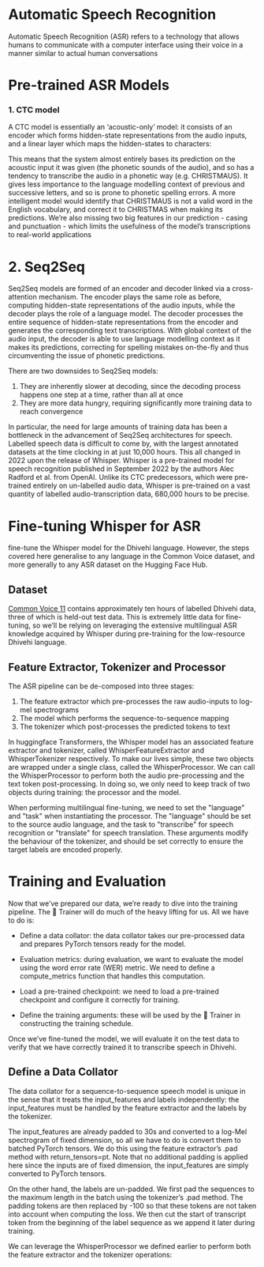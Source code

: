# Automatic Speech Recognition
 Automatic Speech Recognition (ASR) refers to a technology that allows humans to communicate with a computer interface using their voice in a manner similar to actual human conversations

# Pre-trained ASR Models
 ### 1. CTC model
  A CTC model is essentially an ‘acoustic-only’ model: it consists of an encoder which forms hidden-state representations from the audio inputs, and a linear layer which maps the hidden-states to characters:

  This means that the system almost entirely bases its prediction on the acoustic input it was given (the phonetic sounds of the audio), and so has a tendency to transcribe the audio in a phonetic way (e.g. CHRISTMAUS). It gives less importance to the language modelling context of previous and successive letters, and so is prone to phonetic spelling errors. A more intelligent model would identify that CHRISTMAUS is not a valid word in the English vocabulary, and correct it to CHRISTMAS when making its predictions. We’re also missing two big features in our prediction - casing and punctuation - which limits the usefulness of the model’s transcriptions to real-world applications
 # 2. Seq2Seq
Seq2Seq models are formed of an encoder and decoder linked via a cross-attention mechanism. The encoder plays the same role as before, computing hidden-state representations of the audio inputs, while the decoder plays the role of a language model. The decoder processes the entire sequence of hidden-state representations from the encoder and generates the corresponding text transcriptions. With global context of the audio input, the decoder is able to use language modelling context as it makes its predictions, correcting for spelling mistakes on-the-fly and thus circumventing the issue of phonetic predictions.

There are two downsides to Seq2Seq models:

1. They are inherently slower at decoding, since the decoding process happens one step at a time, rather than all at once
2. They are more data hungry, requiring significantly more training data to reach convergence

In particular, the need for large amounts of training data has been a bottleneck in the advancement of Seq2Seq architectures for speech. Labelled speech data is difficult to come by, with the largest annotated datasets at the time clocking in at just 10,000 hours. This all changed in 2022 upon the release of Whisper. Whisper is a pre-trained model for speech recognition published in September 2022 by the authors Alec Radford et al. from OpenAI. Unlike its CTC predecessors, which were pre-trained entirely on un-labelled audio data, Whisper is pre-trained on a vast quantity of labelled audio-transcription data, 680,000 hours to be precise.

# Fine-tuning Whisper for ASR
fine-tune the Whisper model for the Dhivehi language. However, the steps covered here generalise to any language in the Common Voice dataset, and more generally to any ASR dataset on the Hugging Face Hub.
## Dataset
[Common Voice 11](https://huggingface.co/datasets/mozilla-foundation/common_voice_11_0) contains approximately ten hours of labelled Dhivehi data, three of which is held-out test data. This is extremely little data for fine-tuning, so we’ll be relying on leveraging the extensive multilingual ASR knowledge acquired by Whisper during pre-training for the low-resource Dhivehi language.

## Feature Extractor, Tokenizer and Processor
The ASR pipeline can be de-composed into three stages:

1. The feature extractor which pre-processes the raw audio-inputs to log-mel spectrograms
2. The model which performs the sequence-to-sequence mapping
3. The tokenizer which post-processes the predicted tokens to text

In huggingface Transformers, the Whisper model has an associated feature extractor and tokenizer, called WhisperFeatureExtractor and WhisperTokenizer respectively. To make our lives simple, these two objects are wrapped under a single class, called the WhisperProcessor. We can call the WhisperProcessor to perform both the audio pre-processing and the text token post-processing. In doing so, we only need to keep track of two objects during training: the processor and the model.

When performing multilingual fine-tuning, we need to set the "language" and "task" when instantiating the processor. The "language" should be set to the source audio language, and the task to "transcribe" for speech recognition or "translate" for speech translation. These arguments modify the behaviour of the tokenizer, and should be set correctly to ensure the target labels are encoded properly.


# Training and Evaluation
Now that we’ve prepared our data, we’re ready to dive into the training pipeline. The 🤗 Trainer will do much of the heavy lifting for us. All we have to do is:

* Define a data collator: the data collator takes our pre-processed data and prepares PyTorch tensors ready for the model.

* Evaluation metrics: during evaluation, we want to evaluate the model using the word error rate (WER) metric. We need to define a compute_metrics function that handles this computation.

* Load a pre-trained checkpoint: we need to load a pre-trained checkpoint and configure it correctly for training.

* Define the training arguments: these will be used by the 🤗 Trainer in constructing the training schedule.

Once we’ve fine-tuned the model, we will evaluate it on the test data to verify that we have correctly trained it to transcribe speech in Dhivehi.

## Define a Data Collator
The data collator for a sequence-to-sequence speech model is unique in the sense that it treats the input_features and labels independently: the input_features must be handled by the feature extractor and the labels by the tokenizer.

The input_features are already padded to 30s and converted to a log-Mel spectrogram of fixed dimension, so all we have to do is convert them to batched PyTorch tensors. We do this using the feature extractor’s .pad method with return_tensors=pt. Note that no additional padding is applied here since the inputs are of fixed dimension, the input_features are simply converted to PyTorch tensors.

On the other hand, the labels are un-padded. We first pad the sequences to the maximum length in the batch using the tokenizer’s .pad method. The padding tokens are then replaced by -100 so that these tokens are not taken into account when computing the loss. We then cut the start of transcript token from the beginning of the label sequence as we append it later during training.

We can leverage the WhisperProcessor we defined earlier to perform both the feature extractor and the tokenizer operations: